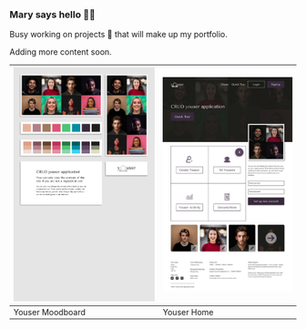 ### Mary says hello 👋🏽

Busy working on projects 📝 that will make up my portfolio.

Adding more content soon.

| ![Youser app mood board](./youser-moodboard-long.png) | ![Youser app landing page design](./youser-home-design.png) |
|------------------|------------------|
|Youser Moodboard|Youser Home|

<!--
| ![Youser app landing page design](./home-completed.png) |
|------------------|
Youser Landing Page
-->

<!--

| Add more content soon |
|---------------------- |

| Add Image A | Add Image B |
|------------ | ----------- |


| ![Spendbuddy](./subtracker-app.gif) | Add Image B |
|--------- | -------- |


**Ifycode/Ifycode** is a ✨ _special_ ✨ repository because its `README.md` (this file) appears on your GitHub profile.

Here are some ideas to get you started:

- 🔭 I’m currently working on ...
- 🌱 I’m currently learning ...
- 👯 I’m looking to collaborate on ...
- 🤔 I’m looking for help with ...
- 💬 Ask me about ...
- 📫 How to reach me: ...
- 😄 Pronouns: ...
- ⚡ Fun fact: ...
-->

